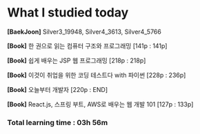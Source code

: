 <h1>What I studied today</h1>

<strong>[BaekJoon]</strong> Silver3_19948, Silver4_3613, Silver4_5766

<strong>[Book]</strong> 한 권으로 읽는 컴퓨터 구조와 프로그래밍 [141p : 141p]

<strong>[Book]</strong> 쉽게 배우는 JSP 웹 프로그래밍 [218p : 218p]

<strong>[Book]</strong> 이것이 취업을 위한 코딩 테스트다 with 파이썬 [228p : 236p]

<strong>[Book]</strong> 오늘부터 개발자 [220p : END]

<strong>[Book]</strong> React.js, 스프링 부트, AWS로 배우는 웹 개발 101 [127p : 133p]

<h3>Total learning time : 03h 56m</h3>